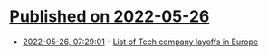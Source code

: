 # [Published on 2022-05-26](index.md)

* [2022-05-26, 07:29:01](https://news.ycombinator.com/item?id=31515678) - [List of Tech company layoffs in Europe](https://sifted.eu/articles/startup-tech-company-layoffs/)
